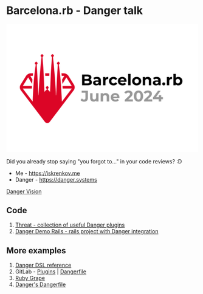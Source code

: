 # Barcelona.rb - Danger talk

![Barcelona.rb](assets/logo.png?raw=true)

Did you already stop saying "you forgot to..." in your code reviews? :D

- Me - https://iskrenkov.me
- Danger - https://danger.systems

[Danger Vision](https://github.com/danger/danger/blob/master/VISION.md)

## Code

1. [Threat - collection of useful Danger plugins](https://github.com/eiskrenkov/threat)
2. [Danger Demo Rails - rails project with Danger integration](https://github.com/eiskrenkov/danger-demo-rails)

## More examples

1. [Danger DSL reference](https://danger.systems/reference)
2. GitLab - [Plugins](https://gitlab.com/gitlab-org/gitlab-foss/-/tree/master/tooling/danger) | [Dangerfile](https://gitlab.com/gitlab-org/gitlab-foss/-/blob/master/Dangerfile)
3. [Ruby Grape](https://github.com/ruby-grape/grape/blob/master/Dangerfile)
4. [Danger's Dangerfile](https://github.com/danger/danger/blob/master/Dangerfile)
